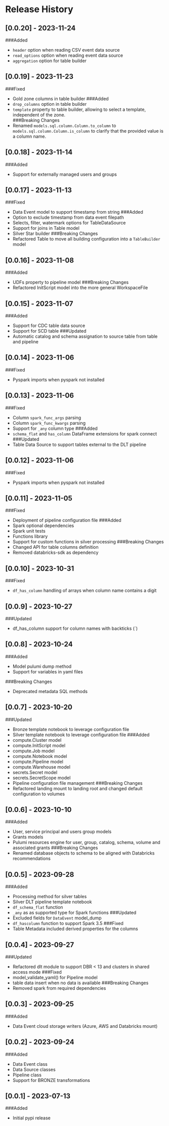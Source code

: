 # Release History

## [0.0.20] - 2023-11-24
###Added
* `header` option when reading CSV event data source 
* `read_options` option when reading event data source
* `aggregation` option for table builder

## [0.0.19] - 2023-11-23
###Fixed
* Gold zone columns in table builder
###Added
* `drop_columns` option in table builder
* `template` property to table builder, allowing to select a template, independent of the zone.  
###Breaking Changes
* Renamed `models.sql.column.Column.to_column` to `models.sql.column.Column.is_column` to clarify that the provided value is a column name.

## [0.0.18] - 2023-11-14
###Added
* Support for externally managed users and groups

## [0.0.17] - 2023-11-13
###Fixed
* Data Event model to support timestamp from string
###Added
* Option to exclude timestamp from data event filepath
* Selects, filter, watermark options for TableDataSource
* Support for joins in Table model
* Silver Star builder
###Breaking Changes
* Refactored Table to move all building configuration into a `TableBuilder` model

## [0.0.16] - 2023-11-08
###Added
* UDFs property to pipeline model
###Breaking Changes
* Refactored InitScript model into the more general WorkspaceFile

## [0.0.15] - 2023-11-07
###Added
* Support for CDC table data source
* Support for SCD table
###Updated
* Automatic catalog and schema assignation to source table from table and pipeline

## [0.0.14] - 2023-11-06
###Fixed
* Pyspark imports when pyspark not installed

## [0.0.13] - 2023-11-06
###Fixed
* Column `spark_func_args` parsing
* Column `spark_func_kwargs` parsing
* Support for `_any` column type
###Added
* `schema_flat` and `has_column` DataFrame extensions for spark connect
###Updated
* Table Data Source to support tables external to the DLT pipeline

## [0.0.12] - 2023-11-06
###Fixed
* Pyspark imports when pyspark not installed

## [0.0.11] - 2023-11-05
###Fixed
* Deployment of pipeline configuration file
###Added
* Spark optional dependencies
* Spark unit tests
* Functions library
* Support for custom functions in silver processing
###Breaking Changes
* Changed API for table columns definition
* Removed databricks-sdk as dependency

## [0.0.10] - 2023-10-31
###Fixed
* `df_has_column` handling of arrays when column name contains a digit

## [0.0.9] - 2023-10-27
###Updated
* df_has_column support for column names with backticks (`)

## [0.0.8] - 2023-10-24
###Added
* Model pulumi dump method
* Support for variables in yaml files

###Breaking Changes
* Deprecated metadata SQL methods

## [0.0.7] - 2023-10-20
###Updated
* Bronze template notebook to leverage configuration file
* Silver template notebook to leverage configuration file
###Added
* compute.Cluster model
* compute.InitScript model
* compute.Job model
* compute.Notebook model
* compute.Pipeline model
* compute.Warehouse model
* secrets.Secret model
* secrets.SecretScope model
* Pipeline configuration file management
###Breaking Changes
* Refactored landing mount to landing root and changed default configuration to volumes

## [0.0.6] - 2023-10-10
###Added
* User, service principal and users group models
* Grants models
* Pulumi resources engine for user, group, catalog, schema, volume and associated grants
###Breaking Changes
* Renamed database objects to schema to be aligned with Databricks recommendations

## [0.0.5] - 2023-09-28
###Added
* Processing method for silver tables
* Silver DLT pipeline template notebook
* `df_schema_flat` function
* `_any` as as supported type for Spark functions
###Updated
* Excluded fields for `DataEvent` model_dump
* `df_hascolumn` function to support Spark 3.5
###Fixed
* Table Metadata included derived properties for the columns

## [0.0.4] - 2023-09-27
###Updated
* Refactored dlt module to support DBR < 13 and clusters in shared access mode
###Fixed
* model_validate_yaml() for Pipeline model
* table data insert when no data is available
###Breaking Changes
* Removed spark from required dependencies

## [0.0.3] - 2023-09-25
###Added
* Data Event cloud storage writers (Azure, AWS and Databricks mount)

## [0.0.2] - 2023-09-24
###Added
* Data Event class
* Data Source classes
* Pipeline class
* Support for BRONZE transformations

## [0.0.1] - 2023-07-13
###Added
* Initial pypi release
